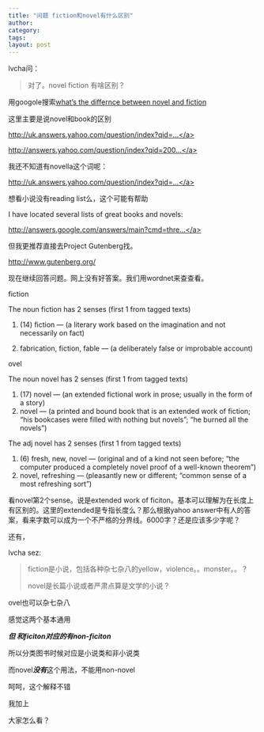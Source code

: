 ```yaml
---
title: "问题 fiction和novel有什么区别"
author:
category: 
tags: 
layout: post
---
```

lvcha问：

<blockquote>

对了。novel fiction 有啥区别？

</blockquote>

用googole搜索<a href="http://www.google.com/search?hl=en&newwindow=1&client=firefox-a&rls=com.ubuntu%3Aen-US%3Aofficial&hs=I7S&q=what%27s+the+difference+between+novel+and+fiction&btnG=Search">what’s the differnce between novel and fiction</a>

这里主要是说novel和book的区别 

<a href="http://uk.answers.yahoo.com/question/index?qid=20061022145901AA7NUkx">http://uk.answers.yahoo.com/question/index?qid=...</a>

<a href="http://answers.yahoo.com/question/index?qid=20070720125846AA2CrB6">http://answers.yahoo.com/question/index?qid=200...</a>

我还不知道有novella这个词呢： 

<a href="http://uk.answers.yahoo.com/question/index?qid=20070511021434AAnJJOt">http://uk.answers.yahoo.com/question/index?qid=...</a>

想看小说没有reading list么，这个可能有帮助 

I have located several lists of great books and novels:

<a href="http://answers.google.com/answers/main?cmd=threadview&id=229884">http://answers.google.com/answers/main?cmd=thre...</a>

但我更推荐直接去Project Gutenberg找。

<a href="http://www.gutenberg.org/">http://www.gutenberg.org/</a>

现在继续回答问题。网上没有好答案。我们用wordnet来查查看。

fiction

The noun fiction has 2 senses (first 1 from tagged texts)

1. (14) fiction — (a literary work based on the imagination and not necessarily on fact)

2. fabrication, fiction, fable — (a deliberately false or improbable account)

ovel

The noun novel has 2 senses (first 1 from tagged texts)

<ol>

<li>(17) novel — (an extended fictional work in prose; usually in the form of a story)</li>

<li>novel — (a printed and bound book that is an extended work of fiction; “his bookcases were filled with nothing but novels”; “he burned all the novels”)</li>

</ol>

The adj novel has 2 senses (first 1 from tagged texts)

<ol>

<li>(6) fresh, new, novel — (original and of a kind not seen before; “the computer produced a completely novel proof of a well-known theorem”)</li>

<li>novel, refreshing — (pleasantly new or different; “common sense of a most refreshing sort”)</li>

</ol>

看novel第2个sense。说是extended work of ficiton。基本可以理解为在长度上有区别的。这里的extended是专指长度么？那么根据yahoo answer中有人的答案，看来字数可以成为一个不严格的分界线。6000字？还是应该多少字呢？

还有，

lvcha sez:

<blockquote>

fiction是小说，包括各种杂七杂八的yellow，violence。。monster。。？

novel是长篇小说或者严肃点算是文学的小说？

</blockquote>

ovel也可以杂七杂八

感觉这两个基本通用 

<strong><em>但 和ficiton对应的有non-ficiton</em></strong>

所以分类图书时候对应是小说类和非小说类

而novel<strong><em>没有</em></strong>这个用法，不能用non-novel

呵呵，这个解释不错

我加上

大家怎么看？

